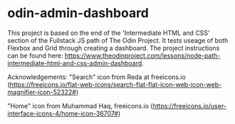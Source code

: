 # odin-admin-dashboard

This project is based on the end of the 'Intermediate HTML and CSS' section of the Fullstack JS path of The Odin Project. It tests useage of both Flexbox and Grid through creating a dashboard. The project instructions can be found here: https://www.theodinproject.com/lessons/node-path-intermediate-html-and-css-admin-dashboard.


Acknowledgements:
"Search" icon from Reda at freeicons.io (https://freeicons.io/flat-web-icons/search-flat-flat-icon-web-icon-web-magnifier-icon-52322#)

"Home" icon from Muhammad Haq, freeicons.io (https://freeicons.io/user-interface-icons-4/home-icon-36707#)

